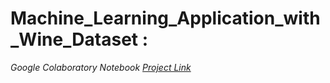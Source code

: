 # Machine_Learning_Application_with_Wine_Dataset :
*Google Colaboratory Notebook [Project Link](https://tinyurl.com/wine-colab-notebook)*
